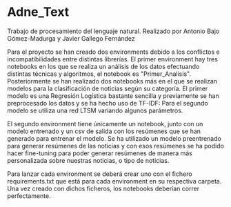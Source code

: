 # Adne_Text
Trabajo de procesamiento del lenguaje natural. Realizado por Antonio Bajo Gómez-Madurga y Javier Gallego Fernández


Para el proyecto se han creado dos environments debido a los conflictos e incompatibilidades entre distintas librerías. 
El primer environment hay tres notebooks en los que se realiza un análisis de los datos efectuando distintas técnicas y algoritmos, el notebook es "Primer_Analisis". Posteriormente se han realizado dos notebooks más en el que se realizan modelos para la clasificación de noticias según su categoría. El primer modelo es una Regresión Logística bastante sencilla y previamente se han preprocesado los datos y se ha hecho uso de TF-IDF: Para el segundo modelo se utiliza una red LTSM variando algunos parámetros. 

El segundo environment tiene únicamente un notebook, junto con un modelo entrenado y un csv de salida con los resúmenes que se han generado para entrenar el modelo. Se ha utilizado un modelo preentrenado para generar resúmenes de las noticias y con esos resúmenes se ha podido hacer fine-tuning para poder generar resúmenes de manera más personalizada sobre nuestras noticias, o tipo de noticias.

Para lanzar cada environment se deberá crear uno con el fichero requirements.txt que está para cada environment en su respectiva carpeta. 
Una vez creado con dichos ficheros, los notebooks deberían correr perfectamente. 

